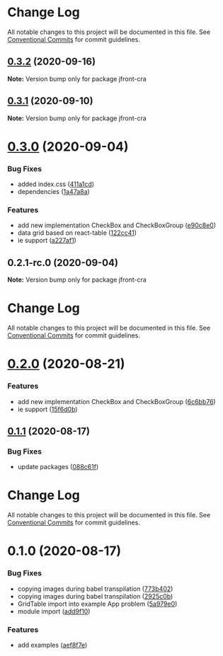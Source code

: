 # Change Log

All notable changes to this project will be documented in this file.
See [Conventional Commits](https://conventionalcommits.org) for commit guidelines.

## [0.3.2](https://github.com/Jepria/jfront-ui/compare/jfront-cra@0.3.1...jfront-cra@0.3.2) (2020-09-16)

**Note:** Version bump only for package jfront-cra





## [0.3.1](https://github.com/Jepria/jfront-ui/compare/jfront-cra@0.3.0...jfront-cra@0.3.1) (2020-09-10)

**Note:** Version bump only for package jfront-cra





# [0.3.0](https://github.com/Jepria/jfront-ui/compare/jfront-cra@0.2.0...jfront-cra@0.3.0) (2020-09-04)


### Bug Fixes

* added index.css ([411a1cd](https://github.com/Jepria/jfront-ui/commit/411a1cde916b09fa7f4e202e82b26c612fca4308))
* dependencies ([1a47a8a](https://github.com/Jepria/jfront-ui/commit/1a47a8addf43cfa9035364fa219c4b01fe6ee0fa))


### Features

* add new implementation CheckBox and CheckBoxGroup ([e90c8e0](https://github.com/Jepria/jfront-ui/commit/e90c8e09f5e3a3e6e4c3cb3780893ae871ce8aa5))
* data grid based on react-table ([122cc41](https://github.com/Jepria/jfront-ui/commit/122cc41ac883337a140fdc745893ab00cb0cd37a))
* ie support ([a227af1](https://github.com/Jepria/jfront-ui/commit/a227af136d021c8adce0863607dc934d0320f35e))





## 0.2.1-rc.0 (2020-09-04)

**Note:** Version bump only for package jfront-cra





# Change Log

All notable changes to this project will be documented in this file. See
[Conventional Commits](https://conventionalcommits.org) for commit guidelines.

# [0.2.0](https://github.com/Jepria/jfront-ui/compare/jfront-cra@0.1.1...jfront-cra@0.2.0) (2020-08-21)

### Features

- add new implementation CheckBox and CheckBoxGroup
  ([6c6bb76](https://github.com/Jepria/jfront-ui/commit/6c6bb76f9243c445b06a6a7ca330f167c7f79486))
- ie support
  ([15f6d0b](https://github.com/Jepria/jfront-ui/commit/15f6d0b94508cbcb9decad08fce6753c8f2b63ef))

## [0.1.1](https://github.com/Jepria/jfront-ui/compare/jfront-cra@0.1.0...jfront-cra@0.1.1) (2020-08-17)

### Bug Fixes

- update packages
  ([088c61f](https://github.com/Jepria/jfront-ui/commit/088c61f2c7e5b4240adba0f4565ce43a23487d43))

# Change Log

All notable changes to this project will be documented in this file. See
[Conventional Commits](https://conventionalcommits.org) for commit guidelines.

# 0.1.0 (2020-08-17)

### Bug Fixes

- copying images during babel transpilation
  ([773b402](https://github.com/Jepria/jfront-components/commit/773b4022c35d4aadf8ae2897b39ddb4107a810b1))
- copying images during babel transpilation
  ([2925c0b](https://github.com/Jepria/jfront-components/commit/2925c0b3a8eb7d7e07deeeb3d24137b1bf48078e))
- GridTable import into example App problem
  ([5a979e0](https://github.com/Jepria/jfront-components/commit/5a979e0a27fe78131c3c722865fa6cfe41be44c9))
- module import
  ([add9f10](https://github.com/Jepria/jfront-components/commit/add9f100aabefa240473c6b5152c00c5668f5a6f))

### Features

- add examples
  ([aef8f7e](https://github.com/Jepria/jfront-components/commit/aef8f7edb9ec8c9b62f6c37f568f848a3e11f11f))
